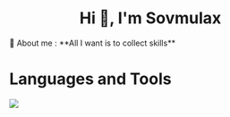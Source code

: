 <h1 align="center">Hi 👀, I'm Sovmulax</h1>
💬 About me : **All I want is to collect skills**

# Languages and Tools

<img src="https://skillicons.dev/icons?i=bootstrap,vue,js,nuxtjs,figma,xd,git,github,githubactions,nodejs,express,php,laravel,mongodb,firebase,mysql,sqlite,androidstudio,flutter,dart,python,c,linux,vscode&perline=12">
